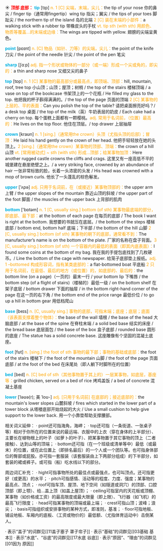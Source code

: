 ☀ <font color="red">**顶部 底部：**</font>
<font color="sky blue">**tip**</font> [tɪp] 
<font color="orange">n. 1 [C] 尖端，末端，尖儿：</font>the tip of your nose 你的鼻尖 / finger tip（通常用fingertip）wing tip 指尖；翼尖 / the tips of your toes 脚趾尖 / the northern tip of the island 岛的北端 <font color="orange">2 [C] 装在末端的小部件：</font>a walking stick with a rubber tip 带橡皮头的手杖 <font color="orange">vt. tip sth (with sth) 用颜色、物质等覆盖…的末端或边缘：</font>The wings are tipped with yellow. 翅膀的尖端呈黄色。

<font color="sky blue">**point**</font> [pɒɪnt] 
<font color="orange">n. [C] 物品（如针、刀等）的尖端，尖儿：</font>the point of the knife 刀尖 / the point of the needle 针尖 / the point of the pen 笔尖

<font color="sky blue">**sharp**</font> [ʃɑːp] 
<font color="orange">adj. 指一个形状或物体的一部分（或一端）形成一个尖或角的，即尖的：</font>a thin and sharp nose 又细又尖的鼻子

<font color="sky blue">**top**</font> [tɒp] 
<font color="orange">n. 1 [C] 某事物的最高部分或最高点，即顶端、顶部：</font>hill, mountain, roof, tree top 小山顶；山顶；屋顶；树梢 / the top of the stairs 楼梯顶端 / a vase on top of the bookcase 书架顶上的一个花瓶 / He filled my glass to the top. 他把我的杯子斟得满满的。/ the top of the page 页面的顶端 <font color="orange">2 [C] 某事物的上层的、平的表面：</font>Can you polish the top of the table? 请把桌面擦亮好吗？/ a desk top 桌面 / the top of the milk（英）牛奶表层的奶皮 / Each cake had a cherry on top. 每个蛋糕上面都有一颗樱桃。<font color="orange">adj. 常用于名词前，（位置）最高的：</font>He lives on the top floor. 他住在顶层。/ top drawer 上层抽屉

<font color="sky blue">**crown**</font> [kraʊn]
<font color="orange">n. 1 [sing.]（通常用the crown）头顶（尤指头顶的后部）；冒顶：</font>He laid his hand gently on the crown of her head. 他把手轻轻放在她的头顶上。<font color="orange">2 [sing.]（通常用the crown）某事物的顶部、顶端：</font>the crown of a hill 山顶 <font color="orange">vt. [常用被动式] ~ sth (with sth) 形成…顶部；给某事物加顶：</font>Here another rugged castle crowns the cliffs and crags. 这里又有一座高低不平的城堡建在悬崖绝壁之上。/ a very striking face, crowned by an abundance of hair 一张非常标致的脸，长着一头浓密的头发 / His head was crowned with a mop of brown curls. 他长了一头蓬乱的棕色鬈发。

<font color="sky blue">**upper**</font> ['ʌpə] 
<font color="orange">adj. 只用于名词前，在（或接近）某事物顶部的：</font>the upper arm 上臂 / the upper slopes of the mountain 靠近山顶的斜坡 / the upper part of the foot 脚面 / the muscles of the upper back 上背部的肌肉

<font color="sky blue">**bottom**</font> ['bɒtəm] 
<font color="orange">n. 1 [C, usually sing.] bottom (of sth) 某事物最底端的部分，即底部、最下部：</font>at the bottom of each page 在每页的底部 / The book I want is right at the bottom. 我想要的书就压在底层。/ the bottom of the steps 楼梯底部 / bottom end, bottom half 底端；下半部 / the bottom of the hill 山脚 <font color="orange">2 [C, usually sing.] bottom (of sth) 某事物的朝下的底部，通常看不到：</font>The manufacturer’s name is on the bottom of the plate. 厂家的名称在盘子背面。<font color="orange">3 [C, usually sing.] bottom (of sth) 一个容器内的最低的表面（即其内底表面）：</font>I found some coins at the bottom of my bag. 我在我的手提包底找到了几枚硬币。/ Line the bottom of the cage with newspaper. 给笼子底部垫上报纸。<font color="orange">adj. 1 –bottomed 构成形容词，指有某类底部的：</font>a flat-bottomed boat 平底船 <font color="orange">2 只用于名词前，在最低、最后的地方（或位置）的，如底部的、最后的：</font>the bottom line (on a page)（一页的）最末一行 / your bottom lip 下嘴唇 / the bottom step (of a flight of stairs)（楼梯的）最低一级 / on the bottom shelf 在架子底层 / bottom drawer 下面的抽屉 / in the bottom right-hand corner of the page 在这一页的右下角 / the bottom end of the price range 最低价位 / to go up a hill in bottom gear 用低档爬山

<font color="sky blue">**base**</font> [beɪs] 
<font color="orange">n. [C, usually sing.] 事物的底部，可指末端；底座；底层；底面（该表面支撑着整个物体）：</font>the base of the wall 墙根 / the base of the head 大脑底部 / at the base of the spine 在脊柱末端 / a solid bed base 结实的床座 / the bread base 底层面包 / the base of the box 盒子底部 / rounded base 圆形的底座 / The statue has a solid concrete base. 这座雕像有个坚固的混凝土底座。

<font color="sky blue">**foot**</font> [fʊt] 
<font color="orange">n. [sing.] the foot of sth 事物的最下部；事物的基础或底部：</font>the foot of the stairs 楼梯下 / the foot of the mountain 山脚 / the foot of the page 页面底部 / at the foot of the bed 在床尾处（即人躺下时脚所在的位置）

<font color="sky blue">**bed**</font> [bed] 
<font color="orange">n. [C] bed of sth（其他事物置于其上的）一层某事物，如底层，基座等：</font>grilled chicken, served on a bed of rice 烤鸡盖饭 / a bed of concrete 混凝土基座
           
<font color="sky blue">**lower**</font> [ˈləʊə(r); 美 ˈloʊ-]
<font color="orange">adj. [只用于名词前] 在底部的；接近底部的：</font>the mountain's lower slopes 山麓斜坡 / fires which started in the lower part of a tower block 从塔楼底部开始烧起的大火 / Use a small cushion to help give support to the lower back. 用一个小靠垫帮助支撑腰部。

相关词义延伸：
· point还可指海角，海岬；
· top还可指（一条街道、一张桌子等）相对于你所在的位置来说的最远端、衣服中的上衣（穿在身体的上半部分）、主要长在植物根上的叶子（如萝卜的叶子）、把某事物置于其它事物的顶上（二者接触）、达到山等的顶端；
· bottom还可指（在一个班级或清单等中）最低（或最末）的位置，或在此位置上（即排名最后）的一个人或一个团队等。也可指身体部位的臀部或屁股。亦可指一套服装（该套服装由上下两部分组成）的下半部分，如套装的裙或裤子。或可指（船）吃水线以下的部分。

周边词汇补充：
· hight可指事物所处的最佳点或最强点，也可叫顶点。还可指更好（或更高）的水平；
· pitch可指感情、活动等的程度、力度、强度；某事物的最高点、顶点；
· roof可指车顶、屋顶、地下空间（如隧道或洞穴）的顶部、口腔顶部（即上颚）、给…盖上顶（如盖上屋顶）；
· ceiling可指室内的天花板或顶棚、某事物（如价格或工资）的最高限度或最大限量（即上限）、飞行器（如飞机）的最高飞行限度；
· head可指某事物的顶端或最上端；
· crest可指山顶；波峰；浪尖；
· basis可指组织或安排事物的某种方式，即准则，基准；
· floor可指地板、铺设地板、车厢内的底板、（工资或物价的）最低额、（尤指体育运动中）击倒某人。

· 表示“盖子”的词群见[[11盖子塞子 罩子帘子]]
· 表示“基础”的词群见[[03基础 基本]]
· 表示“水底”、“谷底”的词群见[[17水底 谷底]]
· 表示“原因”、“理由”的词群见[[01因为 原因]]
